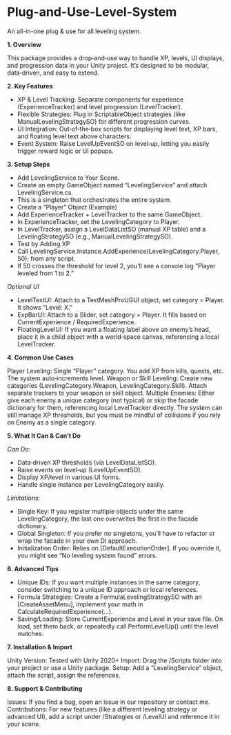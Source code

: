 # Plug-and-Use-Level-System
An all-in-one plug &amp; use for all leveling system. 

**1. Overview**

This package provides a drop‐and‐use way to handle XP, levels, UI displays, and progression data in your Unity project. It’s designed to be modular, data‐driven, and easy to extend.

**2. Key Features**

- XP & Level Tracking: Separate components for experience (ExperienceTracker) and level progression (LevelTracker).
- Flexible Strategies: Plug in ScriptableObject strategies (like ManualLevelingStrategySO) for different progression curves.
- UI Integration: Out‐of‐the‐box scripts for displaying level text, XP bars, and floating level text above characters.
- Event System: Raise LevelUpEventSO on level‐up, letting you easily trigger reward logic or UI popups.

**3. Setup Steps**

- Add LevelingService to Your Scene.
- Create an empty GameObject named “LevelingService” and attach LevelingService.cs.
- This is a singleton that orchestrates the entire system.
- Create a “Player” Object (Example)
- Add ExperienceTracker + LevelTracker to the same GameObject.
- In ExperienceTracker, set the LevelingCategory to Player.
- In LevelTracker, assign a LevelDataListSO (manual XP table) and a LevelingStrategySO (e.g., ManualLevelingStrategySO).
- Test by Adding XP
- Call LevelingService.Instance.AddExperience(LevelingCategory.Player, 50); from any script.
- If 50 crosses the threshold for level 2, you’ll see a console log “Player leveled from 1 to 2.”

_Optional UI_
- LevelTextUI: Attach to a TextMeshProUGUI object, set category = Player. It shows “Level: X.”
- ExpBarUI: Attach to a Slider, set category = Player. It fills based on CurrentExperience / RequiredExperience.
- FloatingLevelUI: If you want a floating label above an enemy’s head, place it in a child object with a world‐space canvas, referencing a local LevelTracker.

**4. Common Use Cases**

Player Leveling: Single “Player” category. You add XP from kills, quests, etc. The system auto‐increments level.
Weapon or Skill Leveling: Create new categories (LevelingCategory.Weapon, LevelingCategory.Skill). Attach separate trackers to your weapon or skill object.
Multiple Enemies: Either give each enemy a unique category (not typical) or skip the facade dictionary for them, referencing local LevelTracker directly. The system can still manage XP thresholds, but you must be mindful of collisions if you rely on Enemy as a single category.

**5. What It Can & Can’t Do**

_Can Do:_
+ Data‐driven XP thresholds (via LevelDataListSO).
+ Raise events on level‐up (LevelUpEventSO).
+ Display XP/level in various UI forms.
+ Handle single instance per LevelingCategory easily.

_Limitations:_
- Single Key: If you register multiple objects under the same LevelingCategory, the last one overwrites the first in the facade dictionary.
- Global Singleton: If you prefer no singletons, you’ll have to refactor or wrap the facade in your own DI approach.
- Initialization Order: Relies on [DefaultExecutionOrder]. If you override it, you might see “No leveling system found” errors.

**6. Advanced Tips**

- Unique IDs: If you want multiple instances in the same category, consider switching to a unique ID approach or local references.
- Formula Strategies: Create a FormulaLevelingStrategySO with an [CreateAssetMenu], implement your math in CalculateRequiredExperience(...).
- Saving/Loading: Store CurrentExperience and Level in your save file. On load, set them back, or repeatedly call PerformLevelUp() until the level matches.

**7. Installation & Import**

Unity Version: Tested with Unity 2020+
Import: Drag the /Scripts folder into your project or use a Unity package.
Setup: Add a “LevelingService” object, attach the script, assign the references.

**8. Support & Contributing**

Issues: If you find a bug, open an issue in our repository or contact me.
Contributions: For new features (like a different leveling strategy or advanced UI), add a script under /Strategies or /LevelUI and reference it in your scene.
